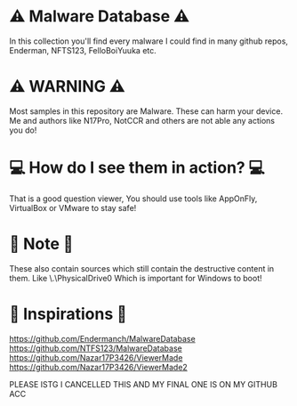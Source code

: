 # ⚠️ Malware Database ⚠️
In this collection you'll find every malware I could find in many github repos, Enderman, NFTS123, FelloBoiYuuka etc.

# ⚠️ WARNING ⚠️
Most samples in this repository are Malware. These can harm your device. Me and authors like N17Pro, NotCCR and others are not able any actions you do!

# 💻 How do I see them in action? 💻
That is a good question viewer, You should use tools like AppOnFly, VirtualBox or VMware to stay safe!

# 📓 Note 📓
These also contain sources which still contain the destructive content in them. Like \\.\PhysicalDrive0 Which is important for Windows to boot!

# 🤝 Inspirations 🤝
https://github.com/Endermanch/MalwareDatabase https://github.com/NTFS123/MalwareDatabase https://github.com/Nazar17P3426/ViewerMade https://github.com/Nazar17P3426/ViewerMade2

PLEASE ISTG I CANCELLED THIS AND MY FINAL ONE IS ON MY GITHUB ACC
